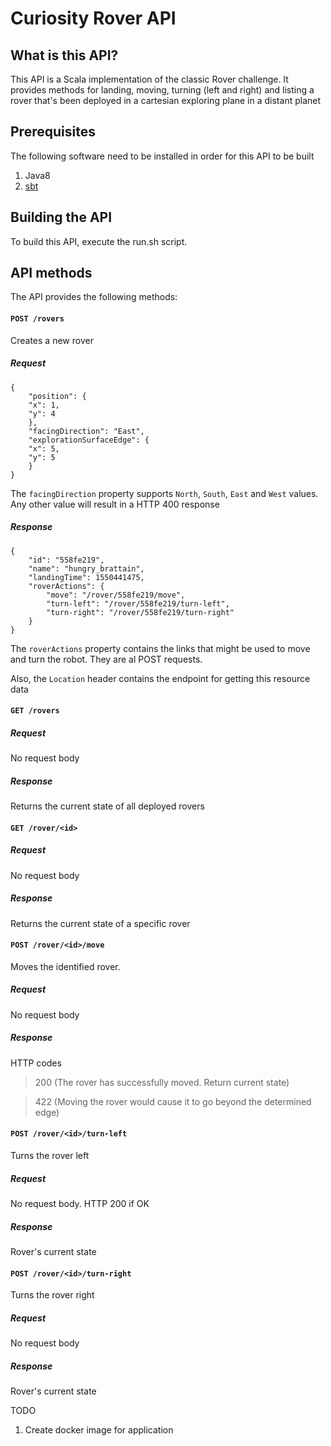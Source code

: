 # Curiosity Rover API

## What is this API?
This API is a Scala implementation of the classic Rover challenge.
It provides methods for landing, moving, turning (left and right) and listing
a rover that's been deployed in a cartesian exploring plane in a distant planet

## Prerequisites

The following software need to be installed in order for this API to be built

1. Java8
2. [sbt](https://www.scala-sbt.org/1.x/docs/Installing-sbt-on-Mac.html)

## Building the API

To build this API, execute the run.sh script. 

## API methods

The API provides the following methods:

#### `POST /rovers`

Creates a new rover

##### Request 

```
{
    "position": {
	"x": 1,
	"y": 4
    },    
    "facingDirection": "East",  
    "explorationSurfaceEdge": {
	"x": 5,
	"y": 5
    }
}
```

The `facingDirection` property supports `North`, `South`, `East` and `West` values.
Any other value will result in a HTTP 400 response

##### Response

```
{
    "id": "558fe219",
    "name": "hungry_brattain",
    "landingTime": 1550441475,
    "roverActions": {
        "move": "/rover/558fe219/move",
        "turn-left": "/rover/558fe219/turn-left",
        "turn-right": "/rover/558fe219/turn-right"
    }
}
```

The `roverActions` property contains the links that might be used to move 
and turn the robot. They are al POST requests.

Also, the `Location` header contains the endpoint for getting this resource data

#### `GET /rovers` 

##### Request 

No request body

##### Response

Returns the current state of all deployed rovers

#### `GET /rover/<id>`

##### Request 

No request body

##### Response
 
Returns the current state of a specific rover

#### `POST /rover/<id>/move`

Moves the identified rover.

##### Request

No request body

##### Response

HTTP codes

> 200 (The rover has successfully moved. Return current state)

> 422 (Moving the rover would cause it to go beyond the determined edge) 

####  `POST /rover/<id>/turn-left` 

Turns the rover left

##### Request

No request body. HTTP 200 if OK

##### Response

Rover's current state

#### `POST /rover/<id>/turn-right`

Turns the rover right

##### Request

No request body

##### Response

Rover's current state 

TODO

1. Create docker image for application